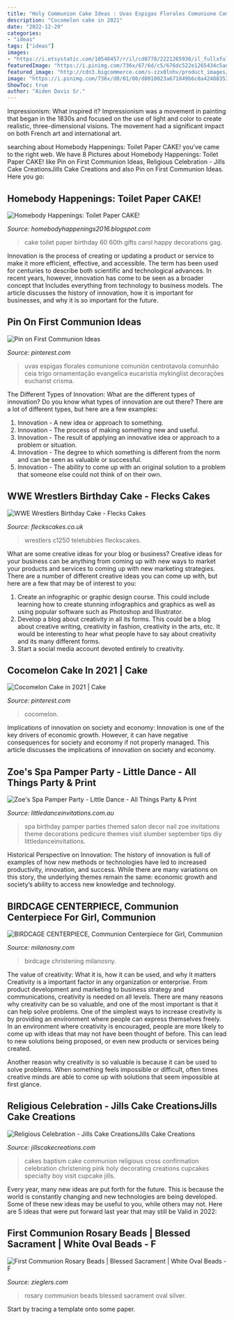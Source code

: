 ```yaml
---
title: "Holy Communion Cake Ideas : Uvas Espigas Florales Comunione Comunión Centrotavola Comunhão Ceia Trigo Ornamentação Evangelica Eucaristia Mykinglist Decorações Eucharist Crisma"
description: "Cocomelon cake in 2021"
date: "2022-12-29"
categories:
- "ideas"
tags: ["ideas"]
images:
- "https://i.etsystatic.com/10548457/r/il/cd0778/2221265936/il_fullxfull.2221265936_qp3r.jpg"
featuredImage: "https://i.pinimg.com/736x/67/6d/c5/676dc522e1265434c5add4ddc9c639d2.jpg"
featured_image: "http://cdn3.bigcommerce.com/s-zzx0lnhv/product_images/uploaded_images/b7e06409-2eff-4090-a9ae-ddf19e80a18b.jpg"
image: "https://i.pinimg.com/736x/d0/01/00/d0010023a671849b6c0a42488353a190.jpg"
ShowToc: true
author: "Aiden Davis Sr."
---
```



Impressionism: What inspired it?
Impressionism was a movement in painting that began in the 1830s and focused on the use of light and color to create realistic, three-dimensional visions. The movement had a significant impact on both French art and international art.

	

		
searching about Homebody Happenings: Toilet Paper CAKE! you've came to the right web. We have 8 Pictures about Homebody Happenings: Toilet Paper CAKE! like Pin on First Communion Ideas, Religious Celebration - Jills Cake CreationsJills Cake Creations and also Pin on First Communion Ideas. Here you go:
		
    
## Homebody Happenings: Toilet Paper CAKE!

<img loading=lazy src="https://2.bp.blogspot.com/-6HcSYpjuEmI/VtxOKEmh27I/AAAAAAAAJQ8/NkYWeeICsqo/s1600/IMG_0216.JPG" onerror="this.onerror=null;this.src='https://tse4.mm.bing.net/th?id=OIP.DOVNr0DTWzAjeNpbacuDrgHaJ4&amp;pid=15.1';" alt="Homebody Happenings: Toilet Paper CAKE!">

_Source: homebodyhappenings2016.blogspot.com_

>cake toilet paper birthday 60 60th gifts carol happy decorations gag. 

	

Innovation is the process of creating or updating a product or service to make it more efficient, effective, and accessible. The term has been used for centuries to describe both scientific and technological advances. In recent years, however, innovation has come to be seen as a broader concept that Includes everything from technology to business models. The article discusses the history of innovation, how it is important for businesses, and why it is so important for the future.

    
## Pin On First Communion Ideas

<img loading=lazy src="https://i.pinimg.com/736x/d0/01/00/d0010023a671849b6c0a42488353a190.jpg" onerror="this.onerror=null;this.src='https://tse2.mm.bing.net/th?id=OIP.RH4Ecx7oFyErdZo6J0tAiAHaKV&amp;pid=15.1';" alt="Pin on First Communion Ideas">

_Source: pinterest.com_

>uvas espigas florales comunione comunión centrotavola comunhão ceia trigo ornamentação evangelica eucaristia mykinglist decorações eucharist crisma. 

	

The Different Types of Innovation: What are the different types of innovation?
Do you know what types of innovation are out there? There are a lot of different types, but here are a few examples: 
1. Innovation - A new idea or approach to something. 
2. Innovation - The process of making something new and useful. 
3. Innovation - The result of applying an innovative idea or approach to a problem or situation. 
4. Innovation - The degree to which something is different from the norm and can be seen as valuable or successful. 
5. Innovation - The ability to come up with an original solution to a problem that someone else could not think of on their own.

    
## WWE Wrestlers Birthday Cake - Flecks Cakes

<img loading=lazy src="https://fleckscakes.co.uk/wp-content/uploads/2015/12/C1250-720x720.jpg" onerror="this.onerror=null;this.src='https://tse1.mm.bing.net/th?id=OIP.qmeCCkW182c7LU5cLtUetAHaHa&amp;pid=15.1';" alt="WWE Wrestlers Birthday Cake - Flecks Cakes">

_Source: fleckscakes.co.uk_

>wrestlers c1250 teletubbies fleckscakes. 

	

What are some creative ideas for your blog or business?
Creative ideas for your business can be anything from coming up with new ways to market your products and services to coming up with new marketing strategies. There are a number of different creative ideas you can come up with, but here are a few that may be of interest to you: 
1) Create an infographic or graphic design course. This could include learning how to create stunning infographics and graphics as well as using popular software such as Photoshop and Illustrator. 
2) Develop a blog about creativity in all its forms. This could be a blog about creative writing, creativity in fashion, creativity in the arts, etc. It would be interesting to hear what people have to say about creativity and its many different forms. 
3) Start a social media account devoted entirely to creativity.

    
## Cocomelon Cake In 2021 | Cake

<img loading=lazy src="https://i.pinimg.com/736x/67/6d/c5/676dc522e1265434c5add4ddc9c639d2.jpg" onerror="this.onerror=null;this.src='https://tse3.mm.bing.net/th?id=OIP.zSzzY4sGfvpF-WyigvID9gHaKk&amp;pid=15.1';" alt="Cocomelon Cake in 2021 | Cake">

_Source: pinterest.com_

>cocomelon. 

	

Implications of innovation on society and economy:
Innovation is one of the key drivers of economic growth. However, it can have negative consequences for society and economy if not properly managed. This article discusses the implications of innovation on society and economy.

    
## Zoe&#039;s Spa Pamper Party - Little Dance - All Things Party &amp; Print

<img loading=lazy src="http://cdn3.bigcommerce.com/s-zzx0lnhv/product_images/uploaded_images/b7e06409-2eff-4090-a9ae-ddf19e80a18b.jpg" onerror="this.onerror=null;this.src='https://tse3.mm.bing.net/th?id=OIP.cF3oh0RCpVmfNpn_cNrGYwAAAA&amp;pid=15.1';" alt="Zoe&#039;s Spa Pamper Party - Little Dance - All Things Party &amp; Print">

_Source: littledanceinvitations.com.au_

>spa birthday pamper parties themed salon decor nail zoe invitations theme decorations pedicure themes visit slumber september tips diy littledanceinvitations. 

	

Historical Perspective on Innovation:
The history of innovation is full of examples of how new methods or technologies have led to increased productivity, innovation, and success. While there are many variations on this story, the underlying themes remain the same: economic growth and society’s ability to access new knowledge and technology.

    
## BIRDCAGE CENTERPIECE, Communion Centerpiece For Girl, Communion

<img loading=lazy src="https://i.etsystatic.com/10548457/r/il/cd0778/2221265936/il_fullxfull.2221265936_qp3r.jpg" onerror="this.onerror=null;this.src='https://tse3.mm.bing.net/th?id=OIP.Cg8NeLInU5E8RDNCrOZR9wHaJ4&amp;pid=15.1';" alt="BIRDCAGE CENTERPIECE, Communion Centerpiece for Girl, Communion">

_Source: milanosny.com_

>birdcage christening milanosny. 

	

The value of creativity: What it is, how it can be used, and why it matters
Creativity is a important factor in any organization or enterprise. From product development and marketing to business strategy and communications, creativity is needed on all levels. There are many reasons why creativity can be so valuable, and one of the most important is that it can help solve problems.
One of the simplest ways to increase creativity is by providing an environment where people can express themselves freely. In an environment where creativity is encouraged, people are more likely to come up with ideas that may not have been thought of before. This can lead to new solutions being proposed, or even new products or services being created.

Another reason why creativity is so valuable is because it can be used to solve problems. When something feels impossible or difficult, often times creative minds are able to come up with solutions that seem impossible at first glance.

    
## Religious Celebration - Jills Cake CreationsJills Cake Creations

<img loading=lazy src="http://www.jillscakecreations.com/content/uploads/pinkcross.jpg" onerror="this.onerror=null;this.src='https://tse4.mm.bing.net/th?id=OIP.IqsP6S391ZmeeruA5uKKwwHaJ4&amp;pid=15.1';" alt="Religious Celebration - Jills Cake CreationsJills Cake Creations">

_Source: jillscakecreations.com_

>cakes baptism cake communion religious cross confirmation celebration christening pink holy decorating creations cupcakes specialty boy visit cupcake jills. 

	

Every year, many new ideas are put forth for the future. This is because the world is constantly changing and new technologies are being developed. Some of these new ideas may be useful to you, while others may not. Here are 5 ideas that were put forward last year that may still be Valid in 2022: 

    
## First Communion Rosary Beads | Blessed Sacrament | White Oval Beads - F

<img loading=lazy src="https://cdn11.bigcommerce.com/s-r75dscg/products/854/images/28010/First-Communion-simulated-white-plastic-oval-Rosary-Beads-with-Silver-Oxidized-Pewter-Crucifix-and-Blessed-Sacrament-Centerpiece-DA1067A51STCOM__28816.1495128801.350.350.png?c=2" onerror="this.onerror=null;this.src='https://tse4.mm.bing.net/th?id=OIP.Wjfc-atwrZPTl88u-lji4wAAAA&amp;pid=15.1';" alt="First Communion Rosary Beads | Blessed Sacrament | White Oval Beads - F">

_Source: zieglers.com_

>rosary communion beads blessed sacrament oval silver. 

	

Start by tracing a template onto some paper.


